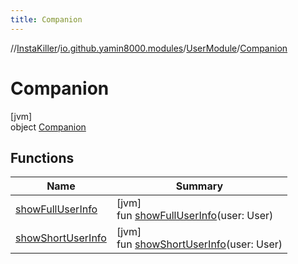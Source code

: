 ```yaml
---
title: Companion
---
```

//[InstaKiller](../../../../index.html)/[io.github.yamin8000.modules](../../index.html)/[UserModule](../index.html)/[Companion](index.html)



# Companion



[jvm]\
object [Companion](index.html)



## Functions


| Name | Summary |
|---|---|
| [showFullUserInfo](show-full-user-info.html) | [jvm]<br>fun [showFullUserInfo](show-full-user-info.html)(user: User) |
| [showShortUserInfo](show-short-user-info.html) | [jvm]<br>fun [showShortUserInfo](show-short-user-info.html)(user: User) |


